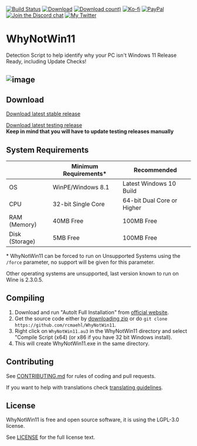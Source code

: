 [![Build Status](https://img.shields.io/github/actions/workflow/status/rcmaehl/WhyNotWin11/wnw11.yml?branch=main)](https://github.com/rcmaehl/WhyNotWin11/actions?query=workflow%3AWNW11)
[![Download](https://img.shields.io/github/v/release/rcmaehl/WhyNotWin11)](https://github.com/rcmaehl/WhyNotWin11/releases/latest/)
[![Download count)](https://img.shields.io/github/downloads/rcmaehl/whynotwin11/total?label=Downloads)](https://github.com/rcmaehl/WhyNotWin11/releases/latest/)
[![Ko-fi](https://img.shields.io/badge/Support%20me%20on-Ko--fi-FF5E5B.svg?logo=ko-fi)](https://ko-fi.com/rcmaehl)
[![PayPal](https://img.shields.io/badge/Donate%20on-PayPal-00457C.svg?logo=paypal)](https://www.paypal.com/donate/?hosted_button_id=YL5HFNEJAAMTL)
[![Join the Discord chat](https://img.shields.io/badge/Discord-chat-7289da.svg?&logo=discord)](https://discord.gg/uBnBcBx)
[![My Twitter](https://img.shields.io/badge/twitter-545454.svg?logo=twitter)](https://twitter.com/WhyNotWin11)

# WhyNotWin11
Detection Script to help identify why your PC isn't Windows 11 Release Ready, including Update Checks!

![image](https://github.com/user-attachments/assets/e158225c-3207-4050-9b66-4dba56b2ed48)
----

## Download

[Download latest stable release](https://github.com/rcmaehl/WhyNotWin11/releases/latest/download/WhyNotWin11.exe)

[Download latest testing release](https://nightly.link/rcmaehl/WhyNotWin11/workflows/wnw11/main/WNW11.zip)\
**Keep in mind that you will have to update testing releases manually**

## System Requirements
 |Minimum Requirements*|Recommended
----|----|----
OS|WinPE/Windows 8.1|Latest Windows 10 Build
CPU|32-bit Single Core|64-bit Dual Core or Higher
RAM (Memory)|40MB Free|100MB Free
Disk (Storage)|5MB Free|100MB Free

\* WhyNotWin11 can be forced to run on Unsupported Systems using the `/force` parameter, no support will be given for this parameter.

Other operating systems are unsupported, last version known to run on Wine is 2.3.0.5.

## Compiling

1. Download and run "AutoIt Full Installation" from [official website](https://www.autoitscript.com/site/autoit/downloads). 
1. Get the source code either by [downloading zip](https://github.com/rcmaehl/WhyNotWin11/archive/main.zip) or do `git clone https://github.com/rcmaehl/WhyNotWin11`.
1. Right click on `WhyNotWin11.au3` in the WhyNotWin11 directory and select "Compile Script (x64) (or x86 if you have 32 bit Windows install).
1. This will create WhyNotWin11.exe in the same directory.

## Contributing

See [CONTRIBUTING.md](CONTRIBUTING.md) for rules of coding and pull requests.

If you want to help with translations check [translating guidelines](Langs/0000-translating-guidelines.md).

## License

WhyNotWin11 is free and open source software, it is using the LGPL-3.0 license.

See [LICENSE](LICENSE) for the full license text.
